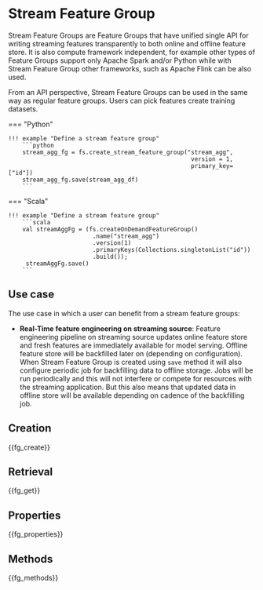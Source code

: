 # Stream Feature Group

Stream Feature Groups are Feature Groups that have unified single API for writing streaming features transparently
to both online and offline feature store. It is also compute framework independent, for example other types of Feature
Groups support only Apache Spark and/or Python while with Stream Feature Group other frameworks, such as Apache Flink
can be also used.

From an API perspective, Stream Feature Groups can be used in the same way as regular feature groups. Users can pick
features create training datasets.

=== "Python"

    !!! example "Define a stream feature group"
        ```python
        stream_agg_fg = fs.create_stream_feature_group("stream_agg",
                                                        version = 1,
                                                        primary_key=["id"])
        stream_agg_fg.save(stream_agg_df)
        ```

=== "Scala"

    !!! example "Define a stream feature group"
        ```scala
        val streamAggFg = (fs.createOnDemandFeatureGroup()
                            .name("stream_agg")
                            .version(1)
                            .primaryKeys(Collections.singletonList("id"))
                            .build());
         streamAggFg.save()
        ```

## Use case

The use case in which a user can benefit from a stream feature groups:

- **Real-Time feature engineering on streaming source**: Feature engineering pipeline on streaming source updates
  online feature store and fresh features are  immediately available for model serving. Offline feature store
  will be backfilled later on (depending on configuration). When Stream Feature Group is created using  `save`
  method it will  also configure periodic job for backfilling data to offline storage. Jobs will be run periodically
  and this will not interfere or compete for resources with the streaming application. But this also means that updated
  data in offline store will be available depending on cadence of the backfilling job.

## Creation

{{fg_create}}

## Retrieval

{{fg_get}}

## Properties

{{fg_properties}}

## Methods

{{fg_methods}}
